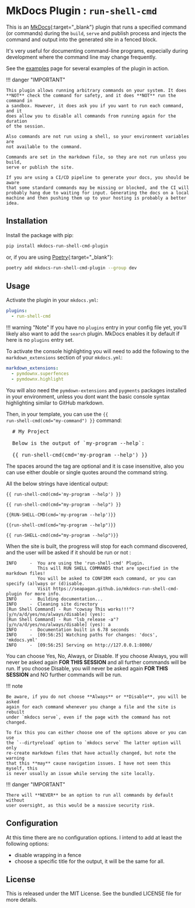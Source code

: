 # MkDocs Plugin : `run-shell-cmd`

This is an [MkDocs](https://www.mkdocs.org/){:target="_blank"} plugin that runs
a specified command (or commands) during the `build`, `serve` and publish
process and injects the command and output into the generated site in a fenced
block.

It's very useful for documenting command-line programs, expecially during
development where the command line may change frequently.

See the [examples](../examples) page for several examples of the plugin in
action.

!!! danger "IMPORTANT"

    This plugin allows running arbitrary commands on your system. It does
    **NOT** check the command for safety, and it does **NOT** run the command in
    a sandbox. However, it does ask you if you want to run each command, and it
    does allow you to disable all commands from running again for the duration
    of the session.

    Also commands are not run using a shell, so your environment variables are
    not available to the command.

    Commands are set in the markdown file, so they are not run unless you build,
    serve or publish the site.

    If you are using a CI/CD pipeline to generate your docs, you should be aware
    that some standard commands may be missing or blocked, and the CI will
    probably hang due to waiting for input. Generating the docs on a local
    machine and then pushing them up to your hosting is probably a better idea.

## Installation

Install the package with pip:

```bash
pip install mkdocs-run-shell-cmd-plugin
```

or, if you are using [Poetry](https://python-poetry.org){:target="_blank"}:

```bash
poetry add mkdocs-run-shell-cmd-plugin --group dev
```

## Usage

Activate the plugin in your `mkdocs.yml`:

```yaml
plugins:
  - run-shell-cmd
```

!!! warning "Note"
    If you have no `plugins` entry in your config file yet, you'll likely also
    want to add the `search` plugin. MkDocs enables it by default if  here is no
    `plugins` entry set.

To activate the console highlighting you will need to add the following to the
`markdown_extensions` section of your `mkdocs.yml`:

```yaml
markdown_extensions:
  - pymdownx.superfences
  - pymdownx.highlight
```

You will also need the `pymdown-extensions` and `pygments` packages installed in
your environment, unless you dont want the basic console syntax highlighting
similar to GitHub markdown.

Then, in your template, you can use the <code>\{\{
run-shell-cmd(cmd="my-command") }}</code> command:

<pre>
  # My Project

  Below is the output of `my-program --help`:

  &#x007B;{ run-shell-cmd(cmd='my-program --help') }}
</pre>

The spaces around the tag are optional and it is case insensitive, also you can
use either double or single quotes around the command string.

All the below strings have identical output:

<code>\{\{ run-shell-cmd(cmd='my-program --help') }}</code>

<code>\{\{ run-shell-cmd(cmd="my-program --help") }}</code>

<code>\{\{RUN-SHELL-CMD(cmd='my-program --help')}}</code>

<code>\{\{run-shell-cmd(cmd="my-program --help")}}</code>

<code>\{\{ run-SHELL-cmd(cmd="my-program --help")}}</code>

When the site is built, the progress will stop for each command discovered, and
the user will be asked if it should be run or not :

```console
INFO     -  You are using the 'run-shell-cmd' Plugin.
            This will RUN SHELL COMMANDS that are specified in the markdown files!
            You will be asked to CONFIRM each command, or you can specify (a)lways or (d)isable.
            Visit https://seapagan.github.io/mkdocs-run-shell-cmd-plugin for more info.
INFO     -  Building documentation...
INFO     -  Cleaning site directory
[Run Shell Command] - Run "cowsay This works!!!"? [y/n/a/d/yes/no/always/disable] (yes):
[Run Shell Command] - Run "lsb_release -a"? [y/n/a/d/yes/no/always/disable] (yes): a
INFO     -  Documentation built in 6.78 seconds
INFO     -  [09:56:25] Watching paths for changes: 'docs', 'mkdocs.yml'
INFO     -  [09:56:25] Serving on http://127.0.0.1:8000/
```

You can choose Yes, No, Always, or Disable. If you choose Always, you will never
be asked again **FOR THIS SESSION** and all further commands will be run. If you
choose Disable, you will never be asked again **FOR THIS SESSION** and NO
further commands will be run.

!!! note

    Be aware, if you do not choose **Always** or **Disable**, you will be asked
    again for each command whenever you change a file and the site is rebuilt
    under `mkdocs serve`, even if the page with the command has not changed.

    To fix this you can either choose one of the options above or you can use
    the `--dirtyreload` option to `mkdocs serve` The latter option will only
    re-create markdown files that have actually changed, but note the warning
    that this **may** cause navigation issues. I have not seen this myself, this
    is never usually an issue while serving the site locally.

!!! danger "IMPORTANT"

    There will **NEVER** be an option to run all commands by default without
    user oversight, as this would be a massive security risk.

## Configuration

At this time there are no configuration options. I intend to add at least the
following options:

- disable wrapping in a fence
- choose a specific title for the output, it will be the same for all.

## License

This is released under the MIT License. See the bundled LICENSE file for more
details.
